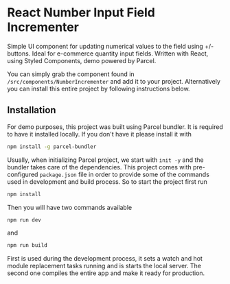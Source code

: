 # React Number Input Field Incrementer
Simple UI component for updating numerical values to the field using +/- buttons. Ideal for e-commerce quantity input fields. Written with React, using Styled Components, demo powered by Parcel.

You can simply grab the component found in `/src/components/NumberIncrementer` and add it to your project. 
Alternatively you can install this entire project by following instructions below.

## Installation
For demo purposes, this project was built using Parcel bundler. It is required to have it installed locally. If you don't have it please install it with
```bash
npm install -g parcel-bundler
```
Usually, when initializing Parcel project, we start with `init -y` and the bundler takes care of the dependencies. This project comes with pre-configured `package.json` file in order to provide some of the commands used in development and build process. So to start the project first run
```bash
npm install
```
Then you will have two commands available
```bash
npm run dev
```
and
```bash
npm run build
```
First is used during the development process, it sets a watch and hot module replacement tasks running and is starts the local server. The second one compiles the entire app and make it ready for production.

